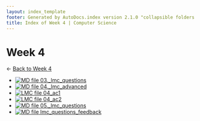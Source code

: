 ```yaml
---
layout: index_template
footer: Generated by AutoDocs.index version 2.1.0 "collapsible folders (probably)" ⓒ Starwort, 2020
title: Index of Week 4 | Computer Science
---
```


# Week 4

← [Back to Week 4](..)

- [![MD file](https://img.icons8.com/windows/512/bb86fc/regular-document.png) 03._lmc_questions](Paper_1/lmc/wfh/term_5/week_4/03._lmc_questions.md)
- [![MD file](https://img.icons8.com/windows/512/bb86fc/regular-document.png) 04._lmc_advanced](Paper_1/lmc/wfh/term_5/week_4/04._lmc_advanced.md)
- [![LMC file](https://starwort.github.io/computer-science/icon-lmc.png) 04_ac1](Paper_1/lmc/wfh/term_5/week_4/04_ac1.lmc)
- [![LMC file](https://starwort.github.io/computer-science/icon-lmc.png) 04_ac2](Paper_1/lmc/wfh/term_5/week_4/04_ac2.lmc)
- [![MD file](https://img.icons8.com/windows/512/bb86fc/regular-document.png) 05._lmc_questions](Paper_1/lmc/wfh/term_5/week_4/05._lmc_questions.md)
- [![MD file](https://img.icons8.com/windows/512/bb86fc/regular-document.png) lmc_questions_feedback](Paper_1/lmc/wfh/term_5/week_4/lmc_questions_feedback.md)

